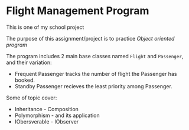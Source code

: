 # Flight Management Program

This is one of my school project

The purpose of this assignment/project is to practice *Object oriented program*

The program includes 2 main base classes named `Flight` and `Passenger`, and their variation:
- Frequent Passenger tracks the number of flight the Passenger has booked.
- Standby Passenger recieves the least priority among Passenger. 

Some of topic cover:
* Inheritance - Composition
* Polymorphism - and its application
* IObersverable - IObserver		
